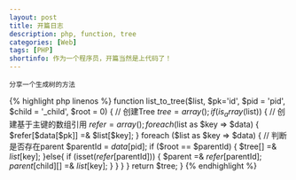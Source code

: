 ```yaml
---
layout: post
title: 开篇日志
description: php, function, tree
categories: [Web]
tags: [PHP]
shortinfo: 作为一个程序员，开篇当然是上代码了！
---
```


`分享一个生成树的方法`

{% highlight php linenos %}
function list_to_tree($list, $pk='id', $pid = 'pid', $child = '_child', $root = 0) {
	// 创建Tree
	$tree = array();
	if(is_array($list)) {
    	// 创建基于主键的数组引用
        $refer = array();
        foreach ($list as $key => $data) {
            $refer[$data[$pk]] =& $list[$key];
        }
        foreach ($list as $key => $data) {
            // 判断是否存在parent
            $parentId =  $data[$pid];
            if ($root == $parentId) {
                $tree[] =& $list[$key];
            }else{
                if (isset($refer[$parentId])) {
                    $parent =& $refer[$parentId];
                    $parent[$child][] =& $list[$key];
                }
            }
        }
    }
    return $tree;
}
{% endhighlight %}